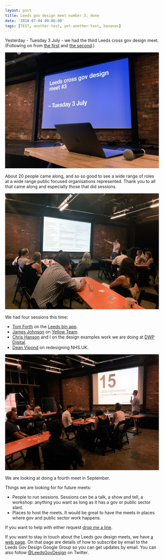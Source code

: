 ```yaml
---
layout: post
title: Leeds gov design meet number 3, done
date: '2018-07-04 09:00:00'
tags: [TEST, another-test, yet-another-test, bananas]
---
```

Yesterday - Tuesday 3 July - we had the third Leeds cross gov design meet. (Following on from [the first](/leeds-gov-design-1-done/) and [the second](/leeds-cross-gov-meet-number-2-done/).)

![Waiting for the meet to get going](/assets/leeds-cross-gov-design-3-start.jpg)

About 20 people came along, and so so good to see a wide range of roles at a wide range public focused organisations represented. Thank you to all that came along and especially those that did sessions.

![Tom talking about the Leeds bin app](/assets/leeds-cross-gov-design-3-tom-forth.jpg)

We had four sessions this time:

* [Tom Forth](https://twitter.com/thomasforth) on the [Leeds bin app](http://imactivate.com/leedsbins/).
* [James Johnson](https://twitter.com/designandpolicy) on [Yellow Team](https://weareyellowteam.co.uk).
* [Chris Hanson](https://twitter.com/nosnaHsirhC) and I on the design examples work we are doing at [DWP Digital](https://dwpdigital.blog.gov.uk).
* [Dean Vipond](https://twitter.com/DeanVipond) on redesigning NHS.UK.

![James talking about Yellow Team](/assets/leeds-cross-gov-design-3-james-johnson.jpg)

We are looking at doing a fourth meet in September.

Things we are looking for for future meets:

* People to run sessions. Sessions can be a talk, a show and tell, a workshop: anything you want as long as it has a gov or public sector slant.
* Places to host the meets. It would be great to have the meets in places where gov and public sector work happens.

If you want to help with either request [drop me a line](/contact).

If you want to stay in touch about the Leeds gov design meets, we have [a web page](http://ermlikeyeah.com/leedsgovdesign/). On that page are details of how to subscribe by email to the Leeds Gov Design Google Group so you can get updates by email. You can also follow [@LeedsGovDesign](https://www.twitter.com/LeedsGovDesign) on Twitter.
